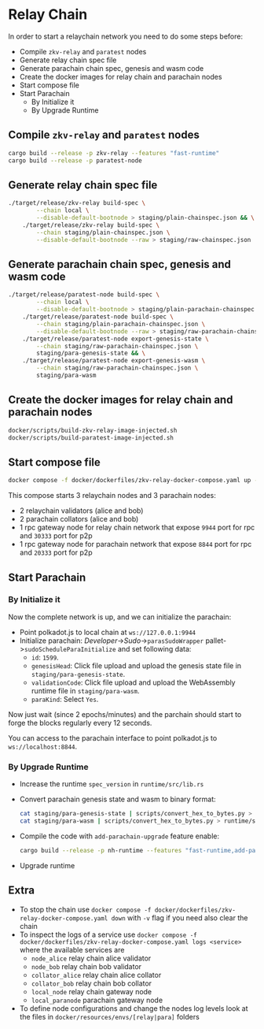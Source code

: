 # Relay Chain

In order to start a relaychain network you need to do some steps before:

- Compile `zkv-relay` and `paratest` nodes
- Generate relay chain spec file
- Generate parachain chain spec, genesis and wasm code
- Create the docker images for relay chain and parachain nodes
- Start compose file
- Start Parachain
  - By Initialize it
  - By Upgrade Runtime

## Compile `zkv-relay` and `paratest` nodes

```sh
cargo build --release -p zkv-relay --features "fast-runtime"
cargo build --release -p paratest-node
```

## Generate relay chain spec file

```sh
./target/release/zkv-relay build-spec \
        --chain local \
        --disable-default-bootnode > staging/plain-chainspec.json && \
    ./target/release/zkv-relay build-spec \
        --chain staging/plain-chainspec.json \
        --disable-default-bootnode --raw > staging/raw-chainspec.json
```

## Generate parachain chain spec, genesis and wasm code

```sh
./target/release/paratest-node build-spec \
        --chain local \
        --disable-default-bootnode > staging/plain-parachain-chainspec.json && \
    ./target/release/paratest-node build-spec \
        --chain staging/plain-parachain-chainspec.json \
        --disable-default-bootnode --raw > staging/raw-parachain-chainspec.json && \
    ./target/release/paratest-node export-genesis-state \
        --chain staging/raw-parachain-chainspec.json \
        staging/para-genesis-state && \
    ./target/release/paratest-node export-genesis-wasm \
        --chain staging/raw-parachain-chainspec.json \
        staging/para-wasm
```

## Create the docker images for relay chain and parachain nodes

```sh
docker/scripts/build-zkv-relay-image-injected.sh
docker/scripts/build-paratest-image-injected.sh
```

## Start compose file

```sh
docker compose -f docker/dockerfiles/zkv-relay-docker-compose.yaml up -d --remove-orphans
```

This compose starts 3 relaychain nodes and 3 parachain nodes:

- 2 relaychain validators (alice and bob)
- 2 parachain collators (alice and bob)
- 1 rpc gateway node for relay chain network that expose `9944` port for rpc and `30333` port for p2p
- 1 rpc gateway node for parachain network that expose `8844` port for rpc and `20333` port for p2p

## Start Parachain

### By Initialize it

Now the complete network is up, and we can initialize the parachain:

- Point polkadot.js to local chain at `ws://127.0.0.1:9944`
- Initialize parachain: _Developer_->_Sudo_->`parasSudoWrapper` pallet->`sudoScheduleParaInitialize` and set following data:
  - `id`: `1599`.
  - `genesisHead`: Click file upload and upload the genesis state file in `staging/para-genesis-state`.
  - `validationCode`: Click file upload and upload the WebAssembly runtime file in `staging/para-wasm`.
  - `paraKind`: Select `Yes`.

Now just wait (since 2 epochs/minutes) and the parchain should start to forge the blocks regularly every 12 seconds.

You can access to the parachain interface to point polkadot.js to `ws://localhost:8844`.

### By Upgrade Runtime

- Increase the runtime `spec_version` in `runtime/src/lib.rs`
- Convert parachain genesis state and wasm to binary format:
  
  ```sh
  cat staging/para-genesis-state | scripts/convert_hex_to_bytes.py > runtime/src/paratest_genesis
  cat staging/para-wasm | scripts/convert_hex_to_bytes.py > runtime/src/paratest_wasm 
  ```

- Compile the code with `add-parachain-upgrade` feature enable:
  
  ```sh
  cargo build --release -p nh-runtime --features "fast-runtime,add-parachain-upgrade"
  ```

- Upgrade runtime

## Extra

- To stop the chain use `docker compose -f docker/dockerfiles/zkv-relay-docker-compose.yaml down` with `-v` flag
  if you need also clear the chain
- To inspect the logs of a service use `docker compose -f docker/dockerfiles/zkv-relay-docker-compose.yaml logs <service>`
  where the available services are
  - `node_alice` relay chain alice validator
  - `node_bob` relay chain bob validator
  - `collator_alice` relay chain alice collator
  - `collator_bob` relay chain bob collator
  - `local_node` relay chain gateway node
  - `local_paranode` parachain gateway node
- To define node configurations and change the nodes log levels look at the files in
  `docker/resources/envs/[relay|para]` folders
